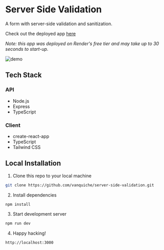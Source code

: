 # Server Side Validation

A form with server-side validation and sanitization.

Check out the deployed app [here](https://walkie-buddy.onrender.com/)

_Note: this app was deployed on Render's free tier and may take up to 30 seconds to start-up._

![demo](https://res.cloudinary.com/dvrs8gsj3/image/upload/v1668926577/walkie-buddy/chrome-capture-2022-10-20_xcxjba.gif)

## Tech Stack

### API

- Node.js
- Express
- TypeScript

### Client

- create-react-app
- TypeScript
- Tailwind CSS

## Local Installation

1. Clone this repo to your local machine

```sh
git clone https://github.com/vanquiche/server-side-validation.git
```

2. Install dependencies

```sh
npm install
```

3. Start development server

```sh
npm run dev
```

4. Happy hacking!

```sh
http://localhost:3000
```
